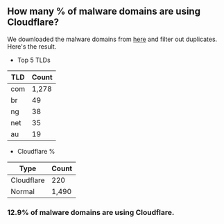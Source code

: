 ## How many % of malware domains are using Cloudflare?


We downloaded the malware domains from [here](https://urlhaus.abuse.ch) and filter out duplicates.
Here's the result.


[//]: # (start replacement)


- Top 5 TLDs

| TLD | Count |
| --- | --- |
| com | 1,278 |
| br | 49 |
| ng | 38 |
| net | 35 |
| au | 19 |


- Cloudflare %

| Type | Count |
| --- | --- |
| Cloudflare | 220 |
| Normal | 1,490 |


### 12.9% of malware domains are using Cloudflare.